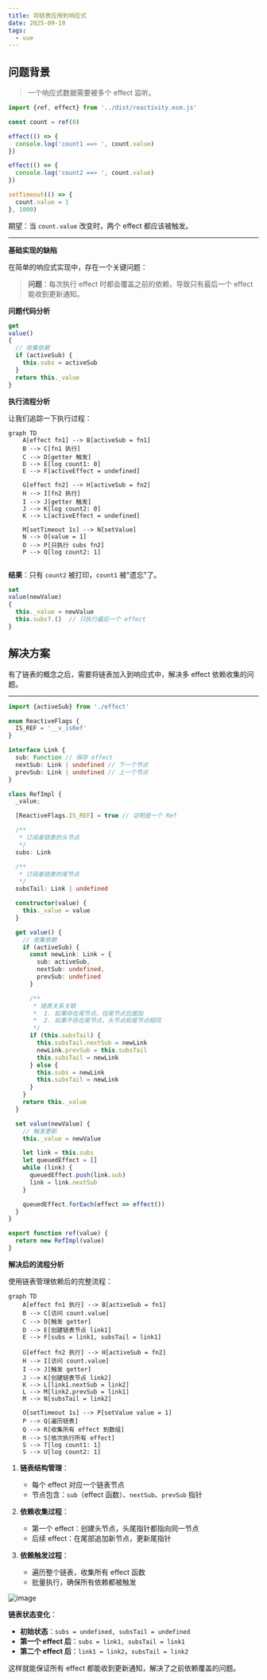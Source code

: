 ```yaml
---
title: 将链表应用到响应式
date: 2025-09-19
tags:
  - vue
---
```


## 问题背景

> 一个响应式数据需要被多个 effect 监听。

```js
import {ref, effect} from '../dist/reactivity.esm.js'

const count = ref(0)

effect(() => {
  console.log('count1 ==> ', count.value)
})

effect(() => {
  console.log('count2 ==> ', count.value)
})

setTimeout(() => {
  count.value = 1
}, 1000)
```

期望：当 `count.value` 改变时，两个 effect 都应该被触发。

---

**基础实现的缺陷**

在简单的响应式实现中，存在一个关键问题：

> **问题**：每次执行 effect 时都会覆盖之前的依赖，导致只有最后一个 effect 能收到更新通知。

**问题代码分析**

```js
get
value()
{
  // 收集依赖
  if (activeSub) {
    this.subs = activeSub
  }
  return this._value
}
```

**执行流程分析**

让我们追踪一下执行过程：

```mermaid
graph TD
    A[effect fn1] --> B[activeSub = fn1]
    B --> C[fn1 执行]
    C --> D[getter 触发]
    D --> E[log count1: 0]
    E --> F[activeEffect = undefined]
    
    G[effect fn2] --> H[activeSub = fn2]
    H --> I[fn2 执行]
    I --> J[getter 触发]
    J --> K[log count2: 0]
    K --> L[activeEffect = undefined]
    
    M[setTimeout 1s] --> N[setValue]
    N --> O[value = 1]
    O --> P[只执行 subs fn2]
    P --> Q[log count2: 1]
    
```

**结果**：只有 `count2` 被打印，`count1` 被"遗忘"了。

```js
set
value(newValue)
{
  this._value = newValue
  this.subs?.()  // 只执行最后一个 effect
}
```

## 解决方案

有了链表的概念之后，需要将链表加入到响应式中，解决多 effect 依赖收集的问题。

---

```ts
import {activeSub} from './effect'

enum ReactiveFlags {
  IS_REF = '__v_isRef'
}

interface Link {
  sub: Function // 保存 effect
  nextSub: Link | undefined // 下一个节点
  prevSub: Link | undefined // 上一个节点
}

class RefImpl {
  _value;

  [ReactiveFlags.IS_REF] = true // 证明是一个 Ref

  /**
   * 订阅者链表的头节点
   */
  subs: Link

  /**
   * 订阅者链表的尾节点
   */
  subsTail: Link | undefined

  constructor(value) {
    this._value = value
  }

  get value() {
    // 收集依赖
    if (activeSub) {
      const newLink: Link = {
        sub: activeSub,
        nextSub: undefined,
        prevSub: undefined
      }

      /**
       * 链表关系关联
       *  1. 如果存在尾节点，往尾节点后面加
       *  2. 如果不存在尾节点，头节点和尾节点相同
       */
      if (this.subsTail) {
        this.subsTail.nextSub = newLink
        newLink.prevSub = this.subsTail
        this.subsTail = newLink
      } else {
        this.subs = newLink
        this.subsTail = newLink
      }
    }
    return this._value
  }

  set value(newValue) {
    // 触发更新
    this._value = newValue

    let link = this.subs
    let queuedEffect = []
    while (link) {
      queuedEffect.push(link.sub)
      link = link.nextSub
    }

    queuedEffect.forEach(effect => effect())
  }
}

export function ref(value) {
  return new RefImpl(value)
}

```

**解决后的流程分析**

使用链表管理依赖后的完整流程：

```mermaid
graph TD
    A[effect fn1 执行] --> B[activeSub = fn1]
    B --> C[访问 count.value]
    C --> D[触发 getter]
    D --> E[创建链表节点 link1]
    E --> F[subs = link1, subsTail = link1]
    
    G[effect fn2 执行] --> H[activeSub = fn2]
    H --> I[访问 count.value]
    I --> J[触发 getter]
    J --> K[创建链表节点 link2]
    K --> L[link1.nextSub = link2]
    L --> M[link2.prevSub = link1]
    M --> N[subsTail = link2]
    
    O[setTimeout 1s] --> P[setValue value = 1]
    P --> Q[遍历链表]
    Q --> R[收集所有 effect 到数组]
    R --> S[依次执行所有 effect]
    S --> T[log count1: 1]
    S --> U[log count2: 1]
```


1. **链表结构管理**：
   - 每个 effect 对应一个链表节点
   - 节点包含：`sub`（effect 函数）、`nextSub`、`prevSub` 指针

2. **依赖收集过程**：
   - 第一个 effect：创建头节点，头尾指针都指向同一节点
   - 后续 effect：在尾部追加新节点，更新尾指针

3. **依赖触发过程**：
   - 遍历整个链表，收集所有 effect 函数
   - 批量执行，确保所有依赖都被触发

![image](https://raw.githubusercontent.com/patty-yang/pic/img/test/reactive01.png)

**链表状态变化**：

- **初始状态**：`subs = undefined, subsTail = undefined`
- **第一个 effect 后**：`subs = link1, subsTail = link1`
- **第二个 effect 后**：`link1 ↔ link2`，`subsTail = link2`

这样就能保证所有 effect 都能收到更新通知，解决了之前依赖覆盖的问题。